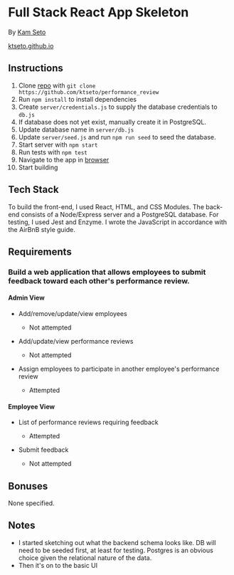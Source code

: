 # Full Stack React App Skeleton

By [Kam Seto](mailto:setokt@gmail.com)

[ktseto.github.io](https://ktseto.github.io)

## Instructions

1. Clone [repo](https://github.com/ktseto/performance_review) with `git clone https://github.com/ktseto/performance_review`
2. Run `npm install` to install dependencies
3. Create `server/credentials.js` to supply the database credentials to `db.js`
4. If database does not yet exist, manually create it in PostgreSQL.
5. Update database name in `server/db.js`
6. Update `server/seed.js` and run `npm run seed` to seed the database.
7. Start server with `npm start`
8. Run tests with `npm test`
9. Navigate to the app in [browser](http://localhost:8000)
10. Start building

## Tech Stack

To build the front-end, I used React, HTML, and CSS Modules.  The back-end consists of a Node/Express server and a PostgreSQL database.  For testing, I used Jest and Enzyme.  I wrote the JavaScript in accordance with the AirBnB style guide.

## Requirements

### Build a web application that allows employees to submit feedback toward each other's performance review.

#### Admin View

* Add/remove/update/view employees
  * Not attempted

* Add/update/view performance reviews
  * Not attempted

* Assign employees to participate in another employee's performance review
  * Attempted

#### Employee View

* List of performance reviews requiring feedback
  * Attempted

* Submit feedback
  * Not attempted

## Bonuses

None specified.

## Notes

* I started sketching out what the backend schema looks like. DB will need to be seeded first, at least for testing.  Postgres is an obvious choice given the relational nature of the data.
* Then it's on to the basic UI